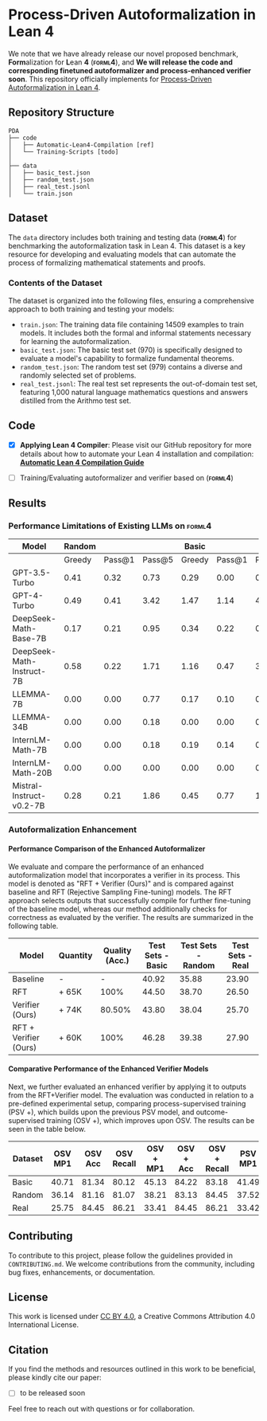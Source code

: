 # Process-Driven Autoformalization in Lean 4

We note that we have already release our novel proposed benchmark, **Form**alization for **L**ean **4** (**<span style="font-variant: small-caps;">forml4</span>**), and **We will release the code and corresponding finetuned autoformalizer and process-enhanced verifier soon**. This repository officially implements for [Process-Driven Autoformalization in Lean 4](https://arxiv.org/abs/2406.01940).



## Repository Structure

```
PDA
├── code
│   ├── Automatic-Lean4-Compilation [ref]
│   └── Training-Scripts [todo]    
│       
├── data
│   ├── basic_test.json
│   ├── random_test.json
│   ├── real_test.jsonl
│   └── train.json
```

## Dataset 

The `data` directory includes both training  and testing data (**<span style="font-variant: small-caps;">forml4</span>**) for benchmarking the autoformalization task in Lean 4. This dataset is a key resource for developing and evaluating models that can automate the process of formalizing mathematical statements and proofs.

### Contents of the Dataset

The dataset is organized into the following files, ensuring a comprehensive approach to both training and testing your models:

- `train.json`: The training data file containing 14509 examples to train models. It includes both the formal and informal statements necessary for learning the autoformalization.
- `basic_test.json`: The basic test set (970) is specifically designed to evaluate a model's capability to formalize fundamental theorems. 
- `random_test.json`: The random test set (979) contains a diverse and randomly selected set of problems. 
- `real_test.jsonl`: The real test set represents the out-of-domain test set, featuring 1,000 natural language mathematics questions and answers distilled from the Arithmo test set. 



## Code 



- [x] **Applying Lean 4 Compiler**: Please visit our GitHub repository for more details about how to automate your Lean 4 installation and compilation: [**Automatic Lean 4 Compilation Guide**](https://github.com/rookie-joe/automatic-lean4-compilation)

- [ ] Training/Evaluating autoformalizer and verifier based on (**<span style="font-variant: small-caps;">forml4</span>**) 




## Results

### Performance Limitations of Existing LLMs on **<span style="font-variant: small-caps;">forml4</span>**

| **Model**                     | **Random** |        |        | **Basic** |        |        | **Real** |        |        |
| ----------------------------- | ---------- | ------ | ------ | --------- | ------ | ------ | -------- | ------ | ------ |
|                               | Greedy     | Pass@1 | Pass@5 | Greedy    | Pass@1 | Pass@5 | Greedy   | Pass@1 | Pass@5 |
| GPT-3.5-Turbo           | 0.41       | 0.32   | 0.73   | 0.29      | 0.00   | 0.66   | 5.10     | 3.80   | 17.00  |
| GPT-4-Turbo             | 0.49       | 0.41   | 3.42   | 1.47      | 1.14   | 4.38   | 10.20    | 8.70   | 25.10  |
| DeepSeek-Math-Base-7B     | 0.17       | 0.21   | 0.95   | 0.34      | 0.22   | 0.81   | 0.00     | 0.00   | 0.00   |
| DeepSeek-Math-Instruct-7B | 0.58       | 0.22   | 1.71   | 1.16      | 0.47   | 3.04   | 0.30     | 1.60   | 5.30   |
| LLEMMA-7B                  | 0.00       | 0.00   | 0.77   | 0.17      | 0.10   | 0.45   | 0.00     | 0.00   | 0.00   |
| LLEMMA-34B                | 0.00       | 0.00   | 0.18   | 0.00      | 0.00   | 0.00   | 0.00     | 0.00   | 0.00   |
| InternLM-Math-7B           | 0.00       | 0.00   | 0.18   | 0.19      | 0.14   | 0.26   | 1.10     | 1.00   | 3.70   |
| InternLM-Math-20B         | 0.00       | 0.00   | 0.00   | 0.00      | 0.00   | 0.00   | 0.20     | 0.70   | 2.30   |
| Mistral-Instruct-v0.2-7B   | 0.28       | 0.21   | 1.86   | 0.45      | 0.77   | 1.82   | 0.30     | 0.50   | 1.90   |



### Autoformalization Enhancement

#### Performance Comparison of the Enhanced Autoformalizer

We evaluate and compare the performance of an enhanced autoformalization model that incorporates a verifier in its process. This model is denoted as "RFT + Verifier (Ours)" and is compared against baseline and RFT (Rejective Sampling Fine-tuning) models. The RFT approach selects outputs that successfully compile for further fine-tuning of the baseline model, whereas our method additionally checks for correctness as evaluated by the verifier. The results are summarized in the following table.

| Model                 | Quantity | Quality (Acc.) | Test Sets - Basic | Test Sets - Random | Test Sets - Real |
| --------------------- | -------- | -------------- | ----------------- | ------------------ | ---------------- |
| Baseline              | -        | -              | 40.92             | 35.88              | 23.90            |
| RFT                   | + 65K    | 100%           | 44.50             | 38.70              | 26.50            |
| Verifier (Ours)       | + 74K    | 80.50%         | 43.80             | 38.04              | 25.70            |
| RFT + Verifier (Ours) | + 60K    | 100%           | 46.28             | 39.38              | 27.90            |





#### Comparative Performance of the Enhanced Verifier Models

Next, we further evaluated an enhanced verifier by applying it to outputs from the RFT+Verifier model. The evaluation was conducted in relation to a pre-defined experimental setup, comparing process-supervised training (PSV +), which builds upon the previous PSV model, and outcome-supervised training (OSV +), which improves upon OSV. The results can be seen in the table below.

| Dataset | OSV<br />MP1 | OSV <br />Acc | OSV <br />Recall | OSV + <br />MP1 | OSV + <br />Acc | OSV + <br /> Recall | PSV <br /> MP1 | PSV <br /> Acc | PSV <br />Recall | PSV + <br /> MP1 | PSV +<br />Acc | PSV + <br />Recall |
| ------- | ------------ | ------------- | ---------------- | --------------- | --------------- | ------------------- | -------------- | -------------- | ---------------- | ---------------- | -------------- | ------------------ |
| Basic   | 40.71        | 81.34         | 80.12            | 45.13           | 84.22           | 83.18               | 41.49          | 84.59          | 82.73            | 47.30            | 89.14          | 94.17              |
| Random  | 36.14        | 81.16         | 81.07            | 38.21           | 83.13           | 84.45               | 37.52          | 84.68          | 83.47            | 44.32            | 84.20          | 93.70              |
| Real    | 25.75        | 84.45         | 86.21            | 33.41           | 84.45           | 86.21               | 33.42          | 84.34          | 81.08            | 45.10            | 94.18          | 89.31              |



## Contributing

To contribute to this project, please follow the guidelines provided in `CONTRIBUTING.md`. We welcome contributions from the community, including bug fixes, enhancements, or documentation.



## License

This work is licensed under [CC BY 4.0](https://creativecommons.org/licenses/by/4.0/), a Creative Commons Attribution 4.0 International License.

## Citation
If you find the methods and resources outlined in this work to be beneficial, please kindly cite our paper:
- [ ] to be released soon



Feel free to reach out with questions or for collaboration.
